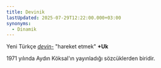 ```yaml
---
title: Devinik
lastUpdated: 2025-07-29T12:22:00.000+03:00
synonyms:
  - Dinamik
---
```

Yeni Türkçe _[devin-](/sozluk/devinmek)_ "hareket etmek" **+Uk**

1971 yılında Aydın Köksal'ın yayınladığı sözcüklerden biridir.
